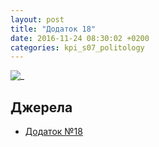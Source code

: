 ```yaml
---
layout: post
title: "Додаток 18"
date: 2016-11-24 08:30:02 +0200
categories: kpi_s07_politology
---
```


![_](https://pp.vk.me/c604417/v604417367/42c46/44GAEs4QGFs.jpg)

## Джерела

   - [Додаток №18](https://pp.vk.me/c604417/v604417367/42c46/44GAEs4QGFs.jpg)
